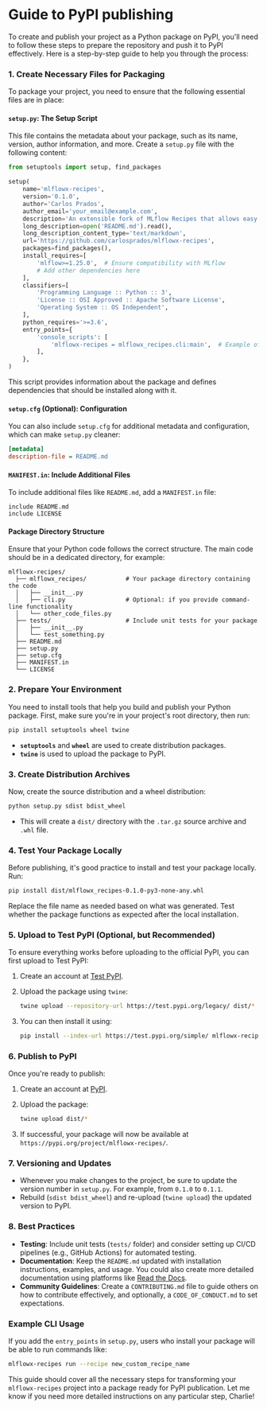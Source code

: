 # Guide to PyPI publishing

To create and publish your project as a Python package on PyPI, you'll need to follow these steps to prepare the repository and push it to PyPI effectively. Here is a step-by-step guide to help you through the process:

### 1. Create Necessary Files for Packaging
To package your project, you need to ensure that the following essential files are in place:

#### **`setup.py`**: The Setup Script
This file contains the metadata about your package, such as its name, version, author information, and more. Create a `setup.py` file with the following content:

```python
from setuptools import setup, find_packages

setup(
    name='mlflowx-recipes',
    version='0.1.0',
    author='Carlos Prados',
    author_email='your_email@example.com',
    description='An extensible fork of MLflow Recipes that allows easy integration of new machine learning workflows.',
    long_description=open('README.md').read(),
    long_description_content_type='text/markdown',
    url='https://github.com/carlosprados/mlflowx-recipes',
    packages=find_packages(),
    install_requires=[
        'mlflow>=1.25.0',  # Ensure compatibility with MLflow
        # Add other dependencies here
    ],
    classifiers=[
        'Programming Language :: Python :: 3',
        'License :: OSI Approved :: Apache Software License',
        'Operating System :: OS Independent',
    ],
    python_requires='>=3.6',
    entry_points={
        'console_scripts': [
            'mlflowx-recipes = mlflowx_recipes.cli:main',  # Example of adding a CLI entry point
        ],
    },
)
```
This script provides information about the package and defines dependencies that should be installed along with it.

#### **`setup.cfg`** (Optional): Configuration
You can also include `setup.cfg` for additional metadata and configuration, which can make `setup.py` cleaner:

```ini
[metadata]
description-file = README.md
```

#### **`MANIFEST.in`**: Include Additional Files
To include additional files like `README.md`, add a `MANIFEST.in` file:

```in
include README.md
include LICENSE
```

#### **Package Directory Structure**
Ensure that your Python code follows the correct structure. The main code should be in a dedicated directory, for example:

```
mlflowx-recipes/
  ├── mlflowx_recipes/           # Your package directory containing the code
  │   ├── __init__.py
  │   ├── cli.py                 # Optional: if you provide command-line functionality
  │   └── other_code_files.py
  ├── tests/                     # Include unit tests for your package
  │   ├── __init__.py
  │   └── test_something.py
  ├── README.md
  ├── setup.py
  ├── setup.cfg
  ├── MANIFEST.in
  └── LICENSE
```

### 2. Prepare Your Environment
You need to install tools that help you build and publish your Python package. First, make sure you're in your project's root directory, then run:

```bash
pip install setuptools wheel twine
```

- **`setuptools`** and **`wheel`** are used to create distribution packages.
- **`twine`** is used to upload the package to PyPI.

### 3. Create Distribution Archives
Now, create the source distribution and a wheel distribution:

```bash
python setup.py sdist bdist_wheel
```

- This will create a `dist/` directory with the `.tar.gz` source archive and `.whl` file.

### 4. Test Your Package Locally
Before publishing, it's good practice to install and test your package locally. Run:

```bash
pip install dist/mlflowx_recipes-0.1.0-py3-none-any.whl
```

Replace the file name as needed based on what was generated. Test whether the package functions as expected after the local installation.

### 5. Upload to Test PyPI (Optional, but Recommended)
To ensure everything works before uploading to the official PyPI, you can first upload to Test PyPI:

1. Create an account at [Test PyPI](https://test.pypi.org/account/register/).
2. Upload the package using `twine`:

   ```bash
   twine upload --repository-url https://test.pypi.org/legacy/ dist/*
   ```

3. You can then install it using:

   ```bash
   pip install --index-url https://test.pypi.org/simple/ mlflowx-recipes
   ```

### 6. Publish to PyPI
Once you're ready to publish:

1. Create an account at [PyPI](https://pypi.org/account/register/).
2. Upload the package:

   ```bash
   twine upload dist/*
   ```

3. If successful, your package will now be available at `https://pypi.org/project/mlflowx-recipes/`.

### 7. Versioning and Updates
- Whenever you make changes to the project, be sure to update the version number in `setup.py`. For example, from `0.1.0` to `0.1.1`.
- Rebuild (`sdist bdist_wheel`) and re-upload (`twine upload`) the updated version to PyPI.

### 8. Best Practices
- **Testing**: Include unit tests (`tests/` folder) and consider setting up CI/CD pipelines (e.g., GitHub Actions) for automated testing.
- **Documentation**: Keep the `README.md` updated with installation instructions, examples, and usage. You could also create more detailed documentation using platforms like [Read the Docs](https://readthedocs.org/).
- **Community Guidelines**: Create a `CONTRIBUTING.md` file to guide others on how to contribute effectively, and optionally, a `CODE_OF_CONDUCT.md` to set expectations.

### Example CLI Usage
If you add the `entry_points` in `setup.py`, users who install your package will be able to run commands like:

```bash
mlflowx-recipes run --recipe new_custom_recipe_name
```

This guide should cover all the necessary steps for transforming your `mlflowx-recipes` project into a package ready for PyPI publication. Let me know if you need more detailed instructions on any particular step, Charlie!
